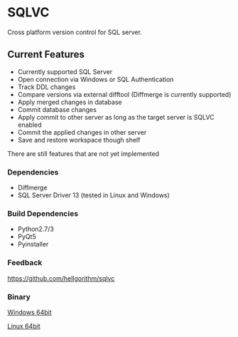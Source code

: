# SQLVC
Cross platform version control for SQL server. 

## Current Features

* Currently supported SQL Server
* Open connection via Windows or SQL Authentication
* Track DDL changes
* Compare versions via external difftool (Diffmerge is currently supported)
* Apply merged changes in database
* Commit database changes
* Apply commit to other server as long as the target server is SQLVC enabled
* Commit the applied changes in other server
* Save and restore workspace though shelf


There are still features that are not yet implemented

### Dependencies
* Diffmerge
* SQL Server Driver 13 (tested in Linux and Windows)

### Build Dependencies 
* Python2.7/3
* PyQt5
* Pyinstaller

### Feedback

https://github.com/hellgorithm/sqlvc

### Binary 
[Windows 64bit](https://drive.google.com/file/d/1NL4hp4rmapRWGzOpnqRHJjPOEQgATO8J/view?usp=sharing)

[Linux 64bit](https://drive.google.com/file/d/1TIMGGXTpLzzG5xpE06B2cz_S5_DTOObM/view?usp=sharing)


